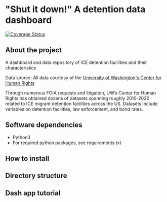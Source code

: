 # "Shut it down!" A detention data dashboard

[![Coverage Status](https://coveralls.io/repos/github/detentiondatadashboard/detention-data-dashboard/badge.svg?branch=main)](https://coveralls.io/github/detentiondatadashboard/detention-data-dashboard?branch=main)

## About the project

A dashboard and data repository of ICE detention facilities and their characteristics

Data source: All data courtesy of the [University of Washington's Center for Human Rights](https://jsis.washington.edu/humanrights/)

Through numerous FOIA requests and litigation, UW’s Center for Human Rights has obtained dozens of
datasets spanning roughly 2010-2020 related to ICE migrant detention facilities across the US. 
Datasets include variables on detention facilities, law enforcement, and bond rates.

## Software dependencies

- Python3
- For required python packages, see requirements.txt

## How to install


## Directory structure


## Dash app tutorial
